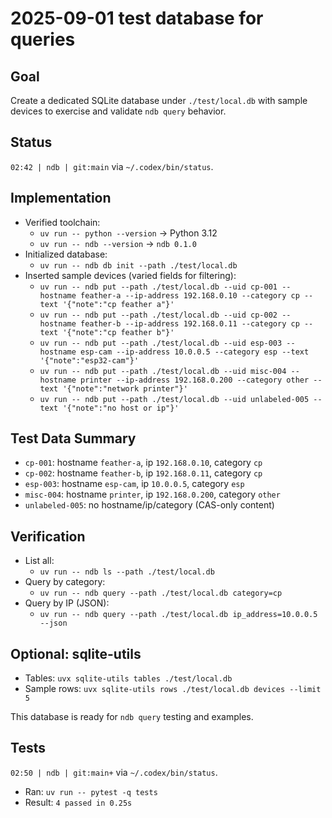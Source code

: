 # 2025-09-01 test database for queries

## Goal

Create a dedicated SQLite database under `./test/local.db` with sample devices to exercise and validate `ndb query` behavior.

## Status

 `02:42 | ndb | git:main` via `~/.codex/bin/status`.

## Implementation

- Verified toolchain:
  - `uv run -- python --version` → Python 3.12
  - `uv run -- ndb --version` → `ndb 0.1.0`
- Initialized database:
  - `uv run -- ndb db init --path ./test/local.db`
- Inserted sample devices (varied fields for filtering):
  - `uv run -- ndb put --path ./test/local.db --uid cp-001 --hostname feather-a --ip-address 192.168.0.10 --category cp --text '{"note":"cp feather a"}'`
  - `uv run -- ndb put --path ./test/local.db --uid cp-002 --hostname feather-b --ip-address 192.168.0.11 --category cp --text '{"note":"cp feather b"}'`
  - `uv run -- ndb put --path ./test/local.db --uid esp-003 --hostname esp-cam --ip-address 10.0.0.5 --category esp --text '{"note":"esp32-cam"}'`
  - `uv run -- ndb put --path ./test/local.db --uid misc-004 --hostname printer --ip-address 192.168.0.200 --category other --text '{"note":"network printer"}'`
  - `uv run -- ndb put --path ./test/local.db --uid unlabeled-005 --text '{"note":"no host or ip"}'`

## Test Data Summary

- `cp-001`: hostname `feather-a`, ip `192.168.0.10`, category `cp`
- `cp-002`: hostname `feather-b`, ip `192.168.0.11`, category `cp`
- `esp-003`: hostname `esp-cam`, ip `10.0.0.5`, category `esp`
- `misc-004`: hostname `printer`, ip `192.168.0.200`, category `other`
- `unlabeled-005`: no hostname/ip/category (CAS-only content)

## Verification

- List all:
  - `uv run -- ndb ls --path ./test/local.db`
- Query by category:
  - `uv run -- ndb query --path ./test/local.db category=cp`
- Query by IP (JSON):
  - `uv run -- ndb query --path ./test/local.db ip_address=10.0.0.5 --json`

## Optional: sqlite-utils

- Tables: `uvx sqlite-utils tables ./test/local.db`
- Sample rows: `uvx sqlite-utils rows ./test/local.db devices --limit 5`

This database is ready for `ndb query` testing and examples.

## Tests

 `02:50 | ndb | git:main+` via `~/.codex/bin/status`.

- Ran: `uv run -- pytest -q tests`
- Result: `4 passed in 0.25s`
